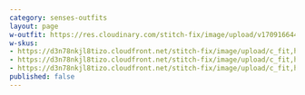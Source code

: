 ```yaml
---
category: senses-outfits
layout: page
w-outfit: https://res.cloudinary.com/stitch-fix/image/upload/v1709166447/Style_studio/Styleshuffle/2023-09-12_W_ISOF_E08_3731.jpg
w-skus:
- https://d3n78nkjl8tizo.cloudfront.net/stitch-fix/image/upload/c_fit,h_720,w_862/v1698998853/bi1lhggb8aanbg2bgp9c.jpg
- https://d3n78nkjl8tizo.cloudfront.net/stitch-fix/image/upload/c_fit,h_720,w_862/v1693383533/tnaophfbghcu2giszqti.jpg
- https://d3n78nkjl8tizo.cloudfront.net/stitch-fix/image/upload/c_fit,h_720,w_862/v1696572412/un3fttbfmds6xdrhknaa.jpg
published: false
---
```


